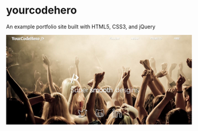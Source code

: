 
# yourcodehero

An example  portfolio site built with HTML5, CSS3, and jQuery

![search icon](app/assets/images/codehero.JPG)
